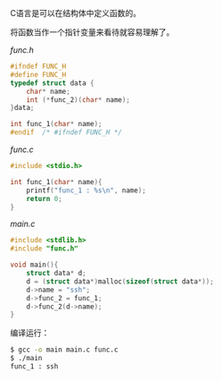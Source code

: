 C语言是可以在结构体中定义函数的。

将函数当作一个指针变量来看待就容易理解了。

*func.h*

```c
#ifndef FUNC_H
#define FUNC_H
typedef struct data {
    char* name;
    int (*func_2)(char* name);
}data;

int func_1(char* name);
#endif  /* #ifndef FUNC_H */
```

*func.c*

```c
#include <stdio.h>

int func_1(char* name){
    printf("func_1 : %s\n", name);
    return 0;
}
```

*main.c*

```c
#include <stdlib.h>
#include "func.h"

void main(){
    struct data* d;
    d = (struct data*)malloc(sizeof(struct data*));
    d->name = "ssh";
    d->func_2 = func_1;
    d->func_2(d->name);
}
```

编译运行：

```bash
$ gcc -o main main.c func.c
$ ./main
func_1 : ssh
```

